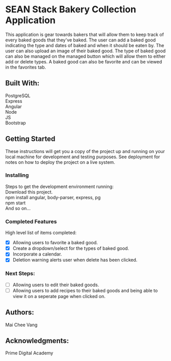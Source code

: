 # SEAN Stack Bakery Collection Application<br>
This application is gear towards bakers that will allow them to keep track of every baked goods that they've baked. The user can add a baked good indicating the type and dates of baked and when it should be eaten by. The user can also upload an image of their baked good. The type of baked good can also be managed on the managed button which will allow them to either add or delete types. A baked good can also be favorite and can be viewed in the favorites tab.<br>

## Built With: <br>
PostgreSQL <br>
Express <br>
Angular <br>
Node <br>
JS <br>
Bootstrap <br>

## Getting Started <br>
These instructions will get you a copy of the project up and running on your local machine for development and testing purposes. See deployment for notes on how to deploy the project on a live system. <br>

### Installing <br>
Steps to get the development environment running: <br>
Download this project. <br>
npm install angular, body-parser, express, pg<br>
npm start <br>
And so on... <br>

### Completed Features <br>
High level list of items completed: <br>
- [x] Allowing users to favorite a baked good. <br>
- [x] Create a dropdown/select for the types of baked good. <br>
- [x] Incorporate a calendar. <br>
- [x] Deletion warning alerts user when delete has been clicked. <br>

### Next Steps: <br>
- [ ] Allowing users to edit their baked goods. <br>
- [ ] Allowing users to add recipes to their baked goods and being able to view it on a seperate page when clicked on. <br>

## Authors: <br>
Mai Chee Vang <br>

## Acknowledgments: <br>
Prime Digital Academy